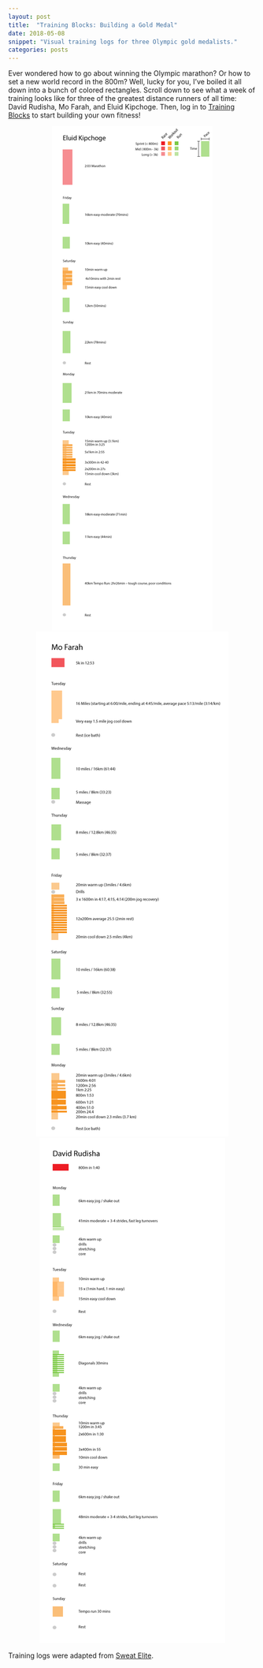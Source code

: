 ```yaml
---
layout: post
title:  "Training Blocks: Building a Gold Medal"
date: 2018-05-08
snippet: "Visual training logs for three Olympic gold medalists."
categories: posts
---
```


Ever wondered how to go about winning the Olympic marathon? Or how to set a new
world record in the 800m? Well, lucky for you, I’ve boiled it all down into a
bunch of colored rectangles. Scroll down to see what a week of training looks
like for three of the greatest distance runners of all time: David Rudisha, Mo
Farah, and Eluid Kipchoge. Then, log in to [Training
Blocks](http://www.trainingblocks.co/) to start building your own fitness!

<div id="figure" align="center" >
  <img src="/images/EluidKipchoge.png">
  <img src="/images/MoFarah.png">
  <img src="/images/Rudisha.png">
</div>


Training logs were adapted from [Sweat Elite](http://www.sweatelite.co/).
